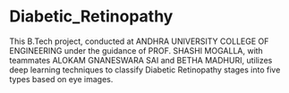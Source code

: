 # Diabetic_Retinopathy
This B.Tech project, conducted at ANDHRA UNIVERSITY COLLEGE OF ENGINEERING under the guidance of PROF. SHASHI MOGALLA, with teammates ALOKAM GNANESWARA SAI and BETHA MADHURI, utilizes deep learning techniques to classify Diabetic Retinopathy stages into five types based on eye images.

